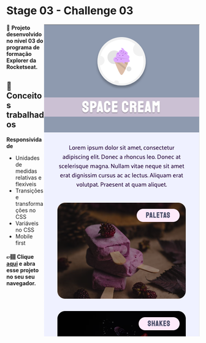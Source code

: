 # Stage 03 - Challenge 03

<img align="right" src="./preview.png"/>

🚀 **Projeto desenvolvido no nível 03 do programa de formação Explorer da Rocketseat.**

## 📝 **Conceitos trabalhados**

**Responsividade**

- Unidades de medidas relativas e flexíveis
- Transições e transformações no CSS
- Variáveis no CSS
- Mobile first

#### 👉🏽 Clique **[aqui](https://eduardofariasdev.github.io/stage03-challenge03/)** e abra esse projeto no seu seu navegador.
